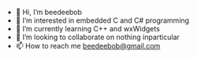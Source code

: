 - 👋 Hi, I’m beedeebob
- 👀 I’m interested in embedded C and C# programming
- 🌱 I’m currently learning C++ and wxWidgets
- 💞️ I’m looking to collaborate on nothing inparticular
- 📫 How to reach me beedeebob@gmail.com

<!---
beedeebob/beedeebob is a ✨ special ✨ repository because its `README.md` (this file) appears on your GitHub profile.
You can click the Preview link to take a look at your changes.
--->
